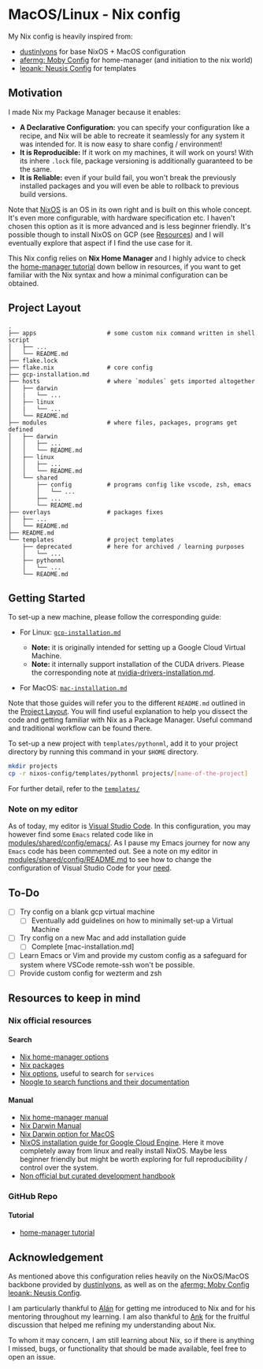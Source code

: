 # MacOS/Linux - Nix config

My Nix config is heavily inspired from:

+ [dustinlyons](https://github.com/dustinlyons/nixos-config/tree/main) for base NixOS + MacOS configuration
+ [afermg: Moby Config](https://github.com/afermg/nix-configs) for home-manager (and initiation to the nix world)
+ [leoank: Neusis Config](https://github.com/leoank/neusis/tree/main) for templates

## Motivation

I made Nix my Package Manager because it enables:

+ **A Declarative Configuration:** you can specify your configuration like a recipe, and Nix will be able to recreate it seamlessly for any system it was intended for. It is now easy to share config / environment!
+ **It is Reproducible:** If it work on my machines, it will work on yours! With its inhere `.lock` file, package versioning is additionally guaranteed to be the same.
+ **It is Reliable:** even if your build fail, you won't break the previously installed packages and you will even be able to rollback to previous build versions.

Note that [NixOS](https://nixos.org/) is an OS in its own right and is built on this whole concept. It's even more configurable, with hardware specification etc. I haven't chosen this option as it is more advanced and is less beginner friendly. It's possible though to install NixOS on GCP (see [Resources](#resources-to-keep-in-mind)) and I will eventually explore that aspect if I find the use case for it.

This Nix config relies on **Nix Home Manager** and I highly advice to check the [home-manager tutorial](#github-repo) down bellow in resources, if you want to get familiar with the Nix syntax and how a minimal configuration can be obtained.

## Project Layout

```text
.
├── apps                    # some custom nix command written in shell script
│   ├── ...
│   └── README.md
├── flake.lock              
├── flake.nix               # core config
├── gcp-installation.md
├── hosts                   # where `modules` gets imported altogether
│   ├── darwin
│   |   └── ...
│   ├── linux
│   |   └── ...
│   └── README.md
├── modules                 # where files, packages, programs get defined
│   ├── darwin
│   │   ├── ...
│   │   └── README.md
│   ├── linux
│   │   ├── ...
│   │   └── README.md
│   └── shared
│       ├── config          # programs config like vscode, zsh, emacs
│       │   └── ...
│       ├── ...
│       └── README.md
├── overlays                # packages fixes
│   ├── ...
│   └── README.md
├── README.md
└── templates               # project templates
    ├── deprecated          # here for archived / learning purposes
    │   └── ...
    ├── pythonml
    │   └── ...
    └── README.md
```

## Getting Started

To set-up a new machine, please follow the corresponding guide:

+ For Linux: [`gcp-installation.md`](./gcp-installation.md)
  + **Note:** it is originally intended for setting up a Google Cloud Virtual Machine.
  + **Note:** it internally support installation of the CUDA drivers. Please the corresponding note at [nvidia-drivers-installation.md](./apps/x86_64-linux/nvidia-drivers-installation.md).

+ For MacOS: [`mac-installation.md`](./mac-installation.md)

Note that those guides will refer you to the different `README.md` outlined in the [Project Layout](#project-layout). You will find useful explanation to help you dissect the code and getting familiar with Nix as a Package Manager. Useful command and traditional workflow can be found there.

To set-up a new project with `templates/pythonml`, add it to your project directory by running this command in your `$HOME` directory.

```bash
mkdir projects
cp -r nixos-config/templates/pythonml projects/[name-of-the-project]
```

For further detail, refer to the [`templates/`](./templates/README.md)

### Note on my editor

As of today, my editor is [Visual Studio Code](https://code.visualstudio.com/). In this configuration, you may however find some `Emacs` related code like in [modules/shared/config/emacs/](./modules/shared/config/emacs/). As I pause my Emacs journey for now any `Emacs` code has been commented out. See a note on my editor in [modules/shared/config/README.md](./modules/shared/config/README.md) to see how to change the configuration of Visual Studio Code for your [need](./modules/shared/config/README.md#vscode-config).

## To-Do

+ [ ] Try config on a blank gcp virtual machine
  + [ ] Eventually add guidelines on how to minimally set-up a Virtual Machine
+ [ ] Try config on a new Mac and add installation guide
  + [ ] Complete [mac-installation.md]
+ [ ] Learn Emacs or Vim and provide my custom config as a safeguard for system where VSCode remote-ssh won't be possible.
+ [ ] Provide custom config for wezterm and zsh

## Resources to keep in mind

### Nix official resources

#### Search

+ [Nix home-manager options](https://home-manager-options.extranix.com/)
+ [Nix packages](https://search.nixos.org/packages)
+ [Nix options](https://search.nixos.org/options), useful to search for `services`
+ [Noogle to search functions and their documentation](https://noogle.dev/)

#### Manual

+ [Nix home-manager manual](https://nix-community.github.io/home-manager/index.xhtml)
+ [Nix Darwin Manual](https://nix-darwin.github.io/nix-darwin/manual/)
+ [Nix Darwin option for MacOS](https://mynixos.com/nix-darwin/options)
+ [NixOS installation guide for Google Cloud Engine](https://nixos.wiki/wiki/Install_NixOS_on_GCE). Here it move completely away from linux and really install NixOS. Maybe less beginner friendly but might be worth exploring for full reproducibility / control over the system.
+ [Non official but curated development handbook](https://dev.jmgilman.com/environment/tools/nix/)

### GitHub Repo

#### Tutorial

+ [home-manager tutorial](https://github.com/Evertras/simple-homemanager)

## Acknowledgement

As mentioned above this configuration relies heavily on the NixOS/MacOS backbone provided by [dustinlyons](https://github.com/dustinlyons/nixos-config/tree/main), as well as on the [afermg: Moby Config](https://github.com/afermg/nix-configs) [leoank: Neusis Config](https://github.com/leoank/neusis/tree/main).

I am particularly thankful to [Alán](https://github.com/afermg) for getting me introduced to Nix and for his mentoring throughout my learning. I am also thankful to [Ank](https://github.com/leoank) for the fruitful discussion that helped me refining my understanding about Nix.

To whom it may concern, I am still learning about Nix, so if there is anything I missed, bugs, or functionality that should be made available, feel free to open an issue.

